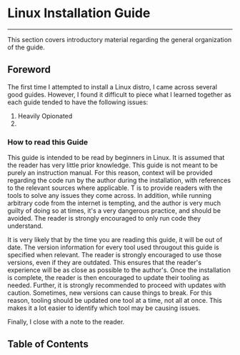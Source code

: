# Linux Installation Guide
---
This section covers introductory material regarding the general organization of the guide.

## Foreword

The first time I attempted to install a Linux distro, I came across several good guides. However, I found it difficult to piece what I learned together as each guide tended to have the following issues:

1. Heavily Opionated
2. 

### How to read this Guide

This guide is intended to be read by beginners in Linux. It is assumed that the reader has very little prior knowledge. This guide is not meant to be purely an instruction manual. For this reason, context will be provided regarding the code run by the author during the installation, with references to the relevant sources where applicable. T is to provide readers with the tools to solve any issues they come across. In addition, while running arbitrary code from the internet is tempting, and the author is very much guilty of doing so at times, it's a very dangerous practice, and should be avoided. The reader is strongly encouraged to only run code they understand.

It is very likely that by the time you are reading this guide, it will be out of date. The version information for every tool used througout this guide is specified when relevant. The reader is strongly encouraged to use those versions, even if they are outdated. This ensures that the reader's experience will be as close as possible to the author's. Once the installation is complete, the reader is then encouraged to update their tooling as needed. Further, it is strongly recommended to proceed with updates with caution. Sometimes, new versions can cause things to break. For this reason, tooling should be updated one tool at a time, not all at once. This makes it a lot easier to identify which tool may be causing issues.

Finally, I close with a note to the reader. 

## Table of Contents

